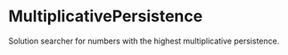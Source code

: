 # MultiplicativePersistence
Solution searcher for numbers with the highest multiplicative persistence.
